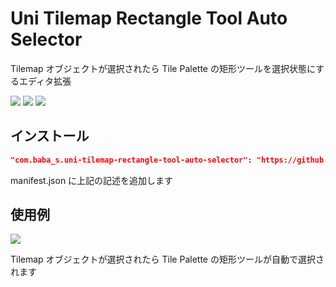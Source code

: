 # Uni Tilemap Rectangle Tool Auto Selector

Tilemap オブジェクトが選択されたら Tile Palette の矩形ツールを選択状態にするエディタ拡張

![](https://img.shields.io/badge/Unity-2018.4%2B-red.svg)
![](https://img.shields.io/badge/.NET-4.x-orange.svg)
[![](https://img.shields.io/github/license/baba-s/uni-tilemap-rectangle-tool-auto-selector.svg)](https://github.com/baba-s/uni-tilemap-rectangle-tool-auto-selector/blob/master/LICENSE)

## インストール

```json
"com.baba_s.uni-tilemap-rectangle-tool-auto-selector": "https://github.com/baba-s/uni-tilemap-rectangle-tool-auto-selector.git",
```

manifest.json に上記の記述を追加します  

## 使用例

![](https://cdn-ak.f.st-hatena.com/images/fotolife/b/baba_s/20190928/20190928163052.gif)

Tilemap オブジェクトが選択されたら Tile Palette の矩形ツールが自動で選択されます  